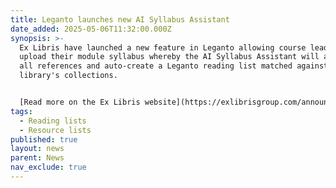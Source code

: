 ```yaml
---
title: Leganto launches new AI Syllabus Assistant
date_added: 2025-05-06T11:32:00.000Z
synopsis: >-
  Ex Libris have launched a new feature in Leganto allowing course leaders to
  upload their module syllabus whereby the AI Syllabus Assistant will analyse
  all references and auto-create a Leganto reading list matched against the
  library's collections.


  [Read more on the Ex Libris website](https://exlibrisgroup.com/announcement/ex-libris-leganto-syllabus-assistant-is-now-live-for-leganto-institutions/)
tags:
  - Reading lists
  - Resource lists
published: true
layout: news
parent: News
nav_exclude: true
---
```

